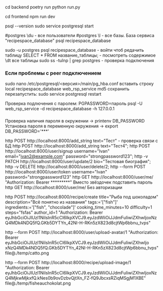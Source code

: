 cd backend
poetry run python run.py












cd frontend
npm run dev




psql --version
sudo service postgresql start

#postgres \du - все пользователи
#postgres \l - все базы. База сервиса "recipespace_database"
psql recipespace_database

sudo -u postgres psql recipespace_database - войти чтоб редачить таблицу
SELECT * FROM название_таблицы; - посмотреть содержимое
\dt все таблицы
sudo ss -tulnp | grep postgres - проверка подключения

### Если проблемы с peer подключением
sudo nano /etc/postgresql/<версия>/main/pg_hba.conf
вставить строку
local   recipespace_database    web_rsp_service                md5
сохранить
перезапустить: sudo service postgresql restart

Проверка подлючения с паролем:
PGPASSWORD=пароль psql -U web_rsp_service -d recipespace_database -h 127.0.0.1
###
Проверка наличия пароля в окружении -> printenv DB_PASSWORD 
Установка пароля в переменную окружения -> export DB_PASSWORD='***'


http POST http://localhost:8000/add_string text="Тест" - проверка связи с БД
http POST http://localhost:8000/add_string text="Тест4";
http POST http://localhost:8000/user/signup username="Ivan" email="ivan2@example.com" password="strongpassword123";
http -v PATCH http://localhost:8000/user/update/2 bio="Тестовая биография";
http -v DELETE http://localhost:8000/user/delete/2;
http --form POST http://localhost:8000/user/token username="Ivan" password="strongpassword123"
http GET http://localhost:8000/user/me/ "Authorization: Bearer *********"  Вместо звёздочек подставить пароль
http GET http://localhost:8000/user/me/ Без авторизации

http POST http://localhost:8000/recipe/create title="Рыба под шоколадом" description="Всё понятно из названия" tags:='["fish"]' ingredients:='["fish", "chocolade"]' cooking_time_minutes=10 difficulty=1 steps="fsfas" author_id=1 "Authorization: Bearer eyJhbGciOiJIUzI1NiIsInR5cCI6IkpXVCJ9.eyJzdWIiOiJJdmFuIiwiZXhwIjoxNzQ4MDk4NDQ5fQ.GKb5DYTYn_42NI-H-RKn5zX823d8cjtWp6bbnu_tvps"

http --form POST http://localhost:8000/user/upload-avatar/1   "Authorization: Bearer eyJhbGciOiJIUzI1NiIsInR5cCI6IkpXVCJ9.eyJzdWIiOiJJdmFuIiwiZXhwIjo
xNzQ4MDk4NDQ5fQ.GKb5DYTYn_42NI-H-RKn5zX823d8cjtWp6bbnu_tvps"   file@./temp/catto.png

http --form POST http://localhost:8000/recipe/upload-image/1  "Authorization: Bearer eyJhbGciOiJIUzI1NiIsInR5cCI6IkpXVCJ9.eyJzdWIiOiJJdmFuIiwiZXhwIjoxNzQ4MjkwMjkxfQ.kNes0b9ovDzbvQjtXn_FZ-fQ9JbcxsRZiqMSgjM1XBE" file@./temp/fisheauchokolat.png